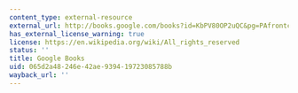 ```yaml
---
content_type: external-resource
external_url: http://books.google.com/books?id=KbPV80OP2uQC&pg=PAfrontcover
has_external_license_warning: true
license: https://en.wikipedia.org/wiki/All_rights_reserved
status: ''
title: Google Books
uid: 065d2a48-246e-42ae-9394-19723085788b
wayback_url: ''
---
```

